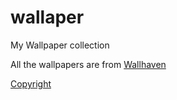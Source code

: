 # wallaper
 My Wallpaper collection

All the wallpapers are from [Wallhaven](https://wallhaven.cc/)

[Copyright](https://wallhaven.cc/about#Copyright)
